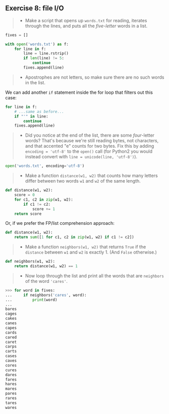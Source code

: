 ## Exercise 8: file I/O

> * Make a script that opens up `words.txt` for reading, iterates through the
>   lines, and puts all the *five-letter* words in a list.

```python
fives = []

with open('words.txt') as f:
    for line in f:
        line = line.rstrip()
        if len(line) != 5:
            continue
        fives.append(line)
```

> * Apostrophes are not letters, so make sure there are no such words in the
>   list.

We can add another `if` statement inside the for loop that filters out this case:

```python
for line in f:
    # ...same as before...
    if "'" in line:
        continue
    fives.append(line)
```

> * Did you notice at the end of the list, there are some *four*-letter words?
>   That's because we're still reading bytes, not characters, and that accented
>   "e" counts for two bytes. Fix this by adding `encoding = 'utf-8'` to the
>   `open()` call (for Python2 you would instead convert with
>   `line = unicode(line, 'utf-8')`).

```python
open('words.txt', encoding='utf-8')
```

> * Make a function `distance(w1, w2)` that counts how many letters differ
>   between two words `w1` and `w2` of the same length.

```python
def distance(w1, w2):
    score = 0
    for c1, c2 in zip(w1, w2):
        if c1 != c2:
            score += 1
    return score
```

Or, if we prefer the FP/list comprehension approach:

```python
def distance(w1, w2):
    return sum([1 for c1, c2 in zip(w1, w2) if c1 != c2])
```

> * Make a function `neighbors(w1, w2)` that returns `True` if the `distance`
>   between `w1` and `w2` is exactly 1. (And `False` otherwise.)

```python
def neighbors(w1, w2):
    return distance(w1, w2) == 1
```

> * Now loop through the list and print all the words that are `neighbors` of
>   the word `'cares'`.

```python
>>> for word in fives:
...     if neighbors('cares', word):
...         print(word)
... 
bares
cages
cakes
canes
capes
cards
cared
caret
carps
carts
cases
caves
cores
cures
dares
fares
hares
mares
pares
rares
tares
wares
```
